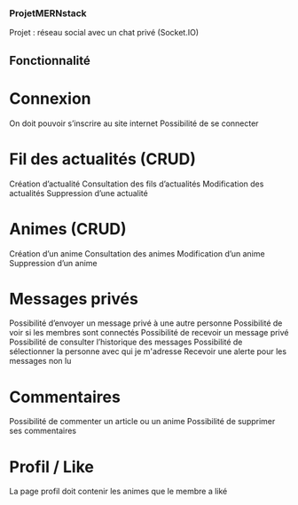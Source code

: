 ### ProjetMERNstack
Projet : réseau social avec un chat privé (Socket.IO)

## Fonctionnalité

# Connexion
On doit pouvoir s’inscrire au site internet
Possibilité de se connecter

# Fil des actualités (CRUD)
Création d’actualité
Consultation des fils d’actualités
Modification des actualités
Suppression d’une actualité

# Animes (CRUD)
Création d’un anime
Consultation des animes
Modification d’un anime
Suppression d’un anime

# Messages privés
Possibilité d’envoyer un message privé à une autre personne
Possibilité de voir si les membres sont connectés
Possibilité de recevoir un message privé
Possibilité de consulter l’historique des messages
Possibilité de sélectionner la personne avec qui je m'adresse
Recevoir une alerte pour les messages non lu

# Commentaires
Possibilité de commenter un article ou un anime
Possibilité de supprimer ses commentaires

# Profil / Like
La page profil doit contenir les animes que le membre a liké
